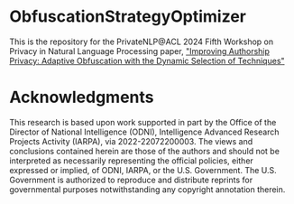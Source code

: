 # ObfuscationStrategyOptimizer


This is the repository for the PrivateNLP@ACL 2024 Fifth Workshop on Privacy in Natural Language Processing paper, ["Improving Authorship Privacy: Adaptive Obfuscation with the Dynamic Selection of Techniques"](url)






# Acknowledgments

This research is based upon work supported in part by the Office of the Director of National Intelligence (ODNI), Intelligence Advanced Research Projects Activity (IARPA), via 2022-22072200003. The views and conclusions contained herein are those of the authors and should not be interpreted as necessarily representing the official policies, either expressed or implied, of ODNI, IARPA, or the U.S. Government. The U.S. Government is authorized to reproduce and distribute reprints for governmental purposes notwithstanding any copyright annotation therein.


